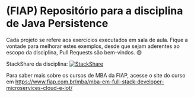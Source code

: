 # (FIAP) Repositório para a disciplina de Java Persistence

Cada projeto se refere aos exercícios executados em sala de aula. Fique a vontade para melhorar estes exemplos, desde que sejam aderentes ao escopo da disciplina, Pull Requests são bem-vindos. 😄

StackShare da disciplina: [![StackShare](http://img.shields.io/badge/tech-stack-0690fa.svg?style=flat)](https://stackshare.io/rafaelmatsuyama/fiap-jp-2019)

Para saber mais sobre os cursos de MBA da FIAP, acesse o site do curso em https://www.fiap.com.br/mba/mba-em-full-stack-developer-microservices-cloud-e-iot/
